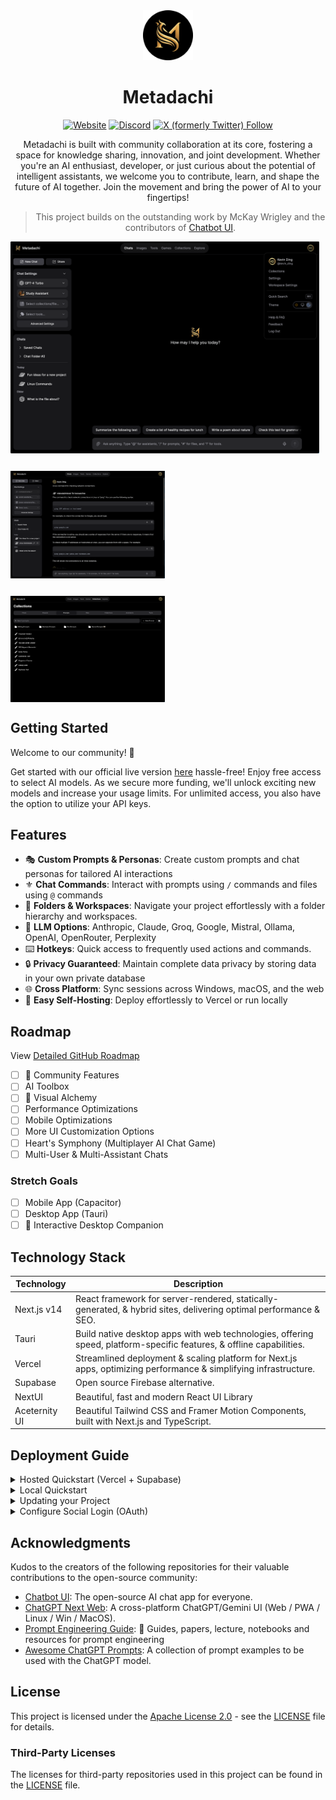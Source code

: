 <div align="center">
<img src="public/images/icon-circle.png" alt="Metadachi Icon" style="width: 80px; height: auto;" />
<h1>Metadachi</h1>

[//]: # ([![Web][Web-image]][web-url])
[//]: # ([![Windows][Windows-image]][download-url])
[//]: # ([![MacOS][MacOS-image]][download-url])

[web-url]: https://app.metadachi.com
[download-url]: https://github.com/Phanturne/metadachi/releases
[Web-image]: https://img.shields.io/badge/Web-PWA-orange?logo=microsoftedge
[Windows-image]: https://img.shields.io/badge/-Windows-blue?logo=windows
[MacOS-image]: https://img.shields.io/badge/-MacOS-black?logo=apple
[Linux-image]: https://img.shields.io/badge/-Linux-333?logo=ubuntu

[![Website](https://img.shields.io/website?url=https%3A%2F%2Fmetadachi.com&label=Live%20Version)](https://metadachi.com)
[![Discord](https://img.shields.io/discord/1142672787820007454?logo=discord&label=Discord)](https://discord.gg/v3sCX3hhzY)
[![X (formerly Twitter) Follow](https://img.shields.io/twitter/follow/metadachi)](https://twitter.com/metadachi)


Metadachi is built with community collaboration at its core, fostering a space for knowledge sharing, innovation, and joint development. Whether you're an AI enthusiast, developer, or just curious about the potential of intelligent assistants, we welcome you to contribute, learn, and shape the future of AI together. Join the movement and bring the power of AI to your fingertips!

> This project builds on the outstanding work by McKay Wrigley and the contributors of [Chatbot UI](https://github.com/mckaywrigley/chatbot-ui).

<div style="display: flex; flex-wrap: wrap; justify-content: space-between; gap: 2em;">
  <img src="public/images/website-screenshot1.png" alt="Website Screenshot 1" style="width: 98%;"/>
  <img src="public/images/website-screenshot2.png" alt="Website Screenshot 2" style="width: 49%;"/>
  <img src="public/images/website-screenshot3.png" alt="Website Screenshot 3" style="width: 49%;" />
</div>

</div>

## Getting Started
Welcome to our community! 🎉

Get started with our official live version [here](https://metadachi.com) hassle-free! Enjoy free access to select AI models. As we secure more funding, we'll unlock exciting new models and increase your usage limits. For unlimited access, you also have the option to utilize your API keys.

## Features
- 🎭 **Custom Prompts & Personas**: Create custom prompts and chat personas for tailored AI interactions
- ⚜️ **Chat Commands**: Interact with prompts using `/` commands and files using `@` commands
- 📁 **Folders & Workspaces**: Navigate your project effortlessly with a folder hierarchy and workspaces.
- 🤖 **LLM Options**: Anthropic, Claude, Groq, Google, Mistral, Ollama, OpenAI, OpenRouter, Perplexity
- ⌨️ **Hotkeys**: Quick access to frequently used actions and commands.
- 🔒 **Privacy Guaranteed**: Maintain complete data privacy by storing data in your own private database
- 🌐 **Cross Platform**: Sync sessions across Windows, macOS, and the web
- 🚀 **Easy Self-Hosting**: Deploy effortlessly to Vercel or run locally

## Roadmap
View [Detailed GitHub Roadmap](https://github.com/users/phanturne/projects/2/)

- [ ] 🤝 Community Features
- [ ] AI Toolbox
- [ ] 🎨 Visual Alchemy
- [ ] Performance Optimizations
- [ ] Mobile Optimizations
- [ ] More UI Customization Options
- [ ] Heart's Symphony (Multiplayer AI Chat Game)
- [ ] Multi-User & Multi-Assistant Chats

### Stretch Goals
- [ ] Mobile App (Capacitor)
- [ ] Desktop App (Tauri)
- [ ] 🐶 Interactive Desktop Companion

## Technology Stack
| Technology  | Description                                                                                                          |
|-------------|----------------------------------------------------------------------------------------------------------------------|
| Next.js v14 | React framework for server-rendered, statically-generated, & hybrid sites, delivering optimal performance & SEO.     |
| Tauri       | Build native desktop apps with web technologies, offering speed, platform-specific features, & offline capabilities. |
| Vercel      | Streamlined deployment & scaling platform for Next.js apps, optimizing performance & simplifying infrastructure.     |
| Supabase    | Open source Firebase alternative.                                                                                    |
| NextUI      | Beautiful, fast and modern React UI Library                                                                          |
| Aceternity UI | Beautiful Tailwind CSS and Framer Motion Components, built with Next.js and TypeScript.                              |

## Deployment Guide
<details>

<summary>Hosted Quickstart (Vercel + Supabase)</summary>

Follow these steps to get your own Metadaci instance running in the cloud.

### 1. Clone or fork the repo
Forking the repo will make it easier to receive updates.

Clone:
```sh
git clone https://github.com/phanturne/metadachi.git
```

Fork:
Use the fork button in the upper right corner of the GitHub page.

### 2. Install dependencies
Open a terminal in the root directory of your local repository and run:

```sh
npm install
```

### 3. Set up backend with Supabase
#### a. Create a new project
Go to [Supabase](https://supabase.com/) and create a new project.

#### b. Get project values
Once you are in the project dashboard, click on the "Project Settings" icon tab on the far bottom left.

Here you will get the values for the following environment variables:

- `Project Ref`: Found in "General settings" as "Reference ID"

- `Project ID`: Found in the URL of your project dashboard (Ex: https://supabase.com/dashboard/project/<YOUR_PROJECT_ID>/settings/general)

While still in "Settings" click on the "API" text tab on the left.

Here you will get the values for the following environment variables:

- `Project URL`: Found in "API Settings" as "Project URL"
- `Anon key`: Found in "Project API keys" as "anon public"
- `Service role key`: Found in "Project API keys" as "service_role" (Reminder: Treat this like a password!)

#### 4. Configure auth
Next, click on the "Authentication" icon tab on the far left.

In the text tabs, click on "Providers" and make sure "Email" is enabled.

We recommend turning off "Confirm email" for your own personal instance.

#### 5. Connect to hosted database
Open up your repository for your hosted instance of Metadachi.

In the 1st migration file `supabase/migrations/20240108234540_setup.sql` you will need to replace 2 values with the values you got above:

- `project_url` (line 53): Use the `Project URL` value from above
- `service_role_key` (line 54): Use the `Service role key` value from above

Now, open a terminal in the root directory of your local Metadachi repository. We will execute a few commands here.

Login to Supabase by running:

```sh
supabase login
```

Next, link your project by running the following command with the "Project Ref" and "Project ID" you got above:

```sh
supabase link --project-ref <project-id>
```

Your project should now be linked.

Finally, push your database to Supabase by running:

```sh
supabase db push
```

Your hosted database should now be set up!

### 4. [Optional] Configure website settings
Open the `app/lib/config.ts` file and change any of the variables.

Commit and push your changes.

### 5. Set up frontend with Vercel
Go to [Vercel](https://vercel.com/) and create a new project.

In the setup page, import your GitHub repository for your hosted instance of Metadachi.

In environment variables, add the following from the values you got above:

- `NEXT_PUBLIC_SUPABASE_URL`
- `NEXT_PUBLIC_SUPABASE_ANON_KEY`
- `SUPABASE_SERVICE_ROLE_KEY`
- `NEXT_PUBLIC_OLLAMA_URL` (only needed when using local Ollama models; default: `http://localhost:11434`)

[Optional] You can also add API keys as environment variables.

For the full list of environment variables, refer to the '.env.local.example' file.

Click "Deploy" and wait for your frontend to deploy.

Once deployed, you should be able to use your hosted instance of Metadachi via the URL Vercel gives you.

</details>


<details>

<summary>Local Quickstart</summary>

Follow these steps to get your own instance running locally.

### 1. Clone the repo
```sh
git clone https://github.com/phanturne/metadachi.git
```

### 2. Install dependencies
Open a terminal in the root directory of your local repository and run:

```sh
npm install
```

### 3. Install Supabase & run locally
#### a. Install Docker
You will need to install Docker to run Supabase locally. You can download it [here](https://docs.docker.com/get-docker) for free.

#### b. Install Supabase CLI
**MacOS/Linux**
```sh
brew install supabase/tap/supabase
```

**Windows**
```sh
scoop bucket add supabase https://github.com/supabase/scoop-bucket.git
scoop install supabase
```

#### 3. Start Supabase
In your terminal at the root of your local repository, run:

```sh
supabase start
```

### 4. [Optional] Configure website settings
Open the `/lib/config.ts` file and change any of the variables.

Commit and push your changes.

### 5. Fill in secrets
#### a. Environment variables
In your terminal at the root of your local repository, run:

```sh
cp .env.local.example .env.local
```

Get the required values by running:

```sh
supabase status
```

Note: Use `API URL` from `supabase status` for `NEXT_PUBLIC_SUPABASE_URL`

Now go to your `.env.local` file and fill in the values.

If the environment variable is set, it will disable the input in the user settings.

#### b. SQL setup
In the 1st migration file `supabase/migrations/20240108234540_setup.sql` you will need to replace 2 values with the values you got above:

- `project_url` (line 53): `http://supabase_kong_chatbotui:8000` (default) can remain unchanged if you don't change your `project_id` in the `config.toml` file
- `service_role_key` (line 54): You got this value from running `supabase status`

This prevents issues with storage files not being deleted properly.

### 6. [Optional] Install Ollama for local models
Follow the instructions [here](https://github.com/jmorganca/ollama#macos).

### 7. Run locally
In your terminal at the root of your local repository, run:

```sh
npm run chat
```

Your local instance should now be running at [http://localhost:3000](http://localhost:3000).

You can view your backend GUI at [http://localhost:54323/project/default/editor](http://localhost:54323/project/default/editor).

</details>


<details>

<summary>Updating your Project</summary>

When updating the project, ensure any website settings in `/lib/config.ts` do not get overwritten.
If new SQL scripts were added, run them with `supabase db upgrade`

### For Clones
To update your local clone with the latest changes from the original repository:

#### 1. Navigate to the directory of your cloned repository:
```sh
   cd /path/to/your/local/repo
```

#### 2. Pull the latest changes from the remote repository:
```sh
git pull origin main
```

Alternatively, you can fetch and merge separately.
```sh
git fetch origin
git merge origin/main
```

#### 3. Push your changes
```sh
git push origin main
```

### For Forks
To update your fork with the latest changes from the original repository:

#### 1. Navigate to the directory of your cloned repository:
```sh
   cd /path/to/your/local/repo
```

### 2. Add the original repository as a new remote named upstream (only needed once):
```sh
git remote add upstream https://github.com/phanturne/metadachi.git
```

#### 3. Rebase the latest changes from the remote repository:
```sh
git rebase upstream/main
```

Alternatively, you can fetch and merge separately.
```sh
git fetch upstream
git merge upstream/main
```

#### 4. Push your changes
```sh
git push origin main
```

</details>

<details>

<summary>Configure Social Login (OAuth)</summary>

Supabase offers the ability to integrate social login functionality using OAuth providers such as Google, GitHub, Facebook, and more. To activate this feature, please refer to the [Supabase Social Login Guide](https://supabase.com/docs/guides/auth/social-login). 

The key files to modify in order to implement this feature are `app/components/auth/LoginForm.tsx` and `app/components/auth/SignupForm.tsx`.

We are working on simplifying this process to enhance your experience. Thanks for hanging in there with us!

</details>

## Acknowledgments
Kudos to the creators of the following repositories for their valuable contributions to the open-source community:
- [Chatbot UI](https://github.com/mckaywrigley/chatbot-ui): The open-source AI chat app for everyone.
- [ChatGPT Next Web](https://github.com/Yidadaa/ChatGPT-Next-Web): A cross-platform ChatGPT/Gemini UI (Web / PWA / Linux / Win / MacOS).
- [Prompt Engineering Guide](https://github.com/dair-ai/Prompt-Engineering-Guide): 🐙 Guides, papers, lecture, notebooks and resources for prompt engineering
- [Awesome ChatGPT Prompts](https://github.com/f/awesome-chatgpt-prompts): A collection of prompt examples to be used with the ChatGPT model.

## License
This project is licensed under the [Apache License 2.0](LICENSE) - see the [LICENSE](LICENSE) file for details.

### Third-Party Licenses
The licenses for third-party repositories used in this project can be found in the [LICENSE](LICENSE) file.
